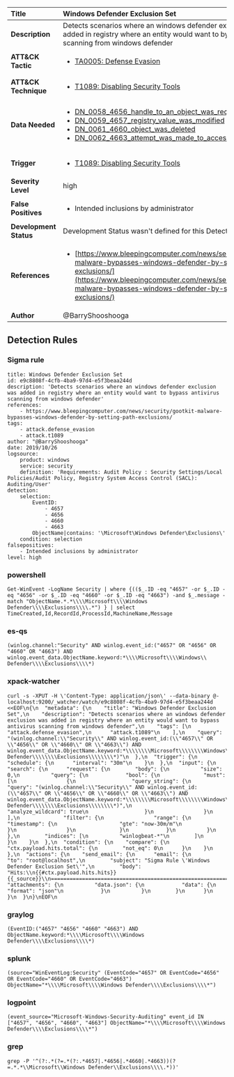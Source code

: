 | Title                    | Windows Defender Exclusion Set       |
|:-------------------------|:------------------|
| **Description**          | Detects scenarios where an windows defender exclusion was added in registry where an entity would want to bypass antivirus scanning from windows defender |
| **ATT&amp;CK Tactic**    |  <ul><li>[TA0005: Defense Evasion](https://attack.mitre.org/tactics/TA0005)</li></ul>  |
| **ATT&amp;CK Technique** | <ul><li>[T1089: Disabling Security Tools](https://attack.mitre.org/techniques/T1089)</li></ul>  |
| **Data Needed**          | <ul><li>[DN_0058_4656_handle_to_an_object_was_requested](../Data_Needed/DN_0058_4656_handle_to_an_object_was_requested.md)</li><li>[DN_0059_4657_registry_value_was_modified](../Data_Needed/DN_0059_4657_registry_value_was_modified.md)</li><li>[DN_0061_4660_object_was_deleted](../Data_Needed/DN_0061_4660_object_was_deleted.md)</li><li>[DN_0062_4663_attempt_was_made_to_access_an_object](../Data_Needed/DN_0062_4663_attempt_was_made_to_access_an_object.md)</li></ul>  |
| **Trigger**              | <ul><li>[T1089: Disabling Security Tools](../Triggers/T1089.md)</li></ul>  |
| **Severity Level**       | high |
| **False Positives**      | <ul><li>Intended inclusions by administrator</li></ul>  |
| **Development Status**   |  Development Status wasn't defined for this Detection Rule yet  |
| **References**           | <ul><li>[https://www.bleepingcomputer.com/news/security/gootkit-malware-bypasses-windows-defender-by-setting-path-exclusions/](https://www.bleepingcomputer.com/news/security/gootkit-malware-bypasses-windows-defender-by-setting-path-exclusions/)</li></ul>  |
| **Author**               | @BarryShooshooga |


## Detection Rules

### Sigma rule

```
title: Windows Defender Exclusion Set
id: e9c8808f-4cfb-4ba9-97d4-e5f3beaa244d
description: 'Detects scenarios where an windows defender exclusion was added in registry where an entity would want to bypass antivirus scanning from windows defender'
references:
    - https://www.bleepingcomputer.com/news/security/gootkit-malware-bypasses-windows-defender-by-setting-path-exclusions/
tags:
    - attack.defense_evasion
    - attack.t1089
author: "@BarryShooshooga"
date: 2019/10/26
logsource:
    product: windows
    service: security
    definition: 'Requirements: Audit Policy : Security Settings/Local Policies/Audit Policy, Registry System Access Control (SACL): Auditing/User'
detection:
    selection:
        EventID: 
            - 4657
            - 4656
            - 4660
            - 4663
        ObjectName|contains: '\Microsoft\Windows Defender\Exclusions\'
    condition: selection
falsepositives: 
    - Intended inclusions by administrator
level: high

```





### powershell
    
```
Get-WinEvent -LogName Security | where {(($_.ID -eq "4657" -or $_.ID -eq "4656" -or $_.ID -eq "4660" -or $_.ID -eq "4663") -and $_.message -match "ObjectName.*.*\\\\Microsoft\\\\Windows Defender\\\\Exclusions\\\\.*") } | select TimeCreated,Id,RecordId,ProcessId,MachineName,Message
```


### es-qs
    
```
(winlog.channel:"Security" AND winlog.event_id:("4657" OR "4656" OR "4660" OR "4663") AND winlog.event_data.ObjectName.keyword:*\\\\Microsoft\\\\Windows\\ Defender\\\\Exclusions\\\\*)
```


### xpack-watcher
    
```
curl -s -XPUT -H \'Content-Type: application/json\' --data-binary @- localhost:9200/_watcher/watch/e9c8808f-4cfb-4ba9-97d4-e5f3beaa244d <<EOF\n{\n  "metadata": {\n    "title": "Windows Defender Exclusion Set",\n    "description": "Detects scenarios where an windows defender exclusion was added in registry where an entity would want to bypass antivirus scanning from windows defender",\n    "tags": [\n      "attack.defense_evasion",\n      "attack.t1089"\n    ],\n    "query": "(winlog.channel:\\"Security\\" AND winlog.event_id:(\\"4657\\" OR \\"4656\\" OR \\"4660\\" OR \\"4663\\") AND winlog.event_data.ObjectName.keyword:*\\\\\\\\Microsoft\\\\\\\\Windows\\\\ Defender\\\\\\\\Exclusions\\\\\\\\*)"\n  },\n  "trigger": {\n    "schedule": {\n      "interval": "30m"\n    }\n  },\n  "input": {\n    "search": {\n      "request": {\n        "body": {\n          "size": 0,\n          "query": {\n            "bool": {\n              "must": [\n                {\n                  "query_string": {\n                    "query": "(winlog.channel:\\"Security\\" AND winlog.event_id:(\\"4657\\" OR \\"4656\\" OR \\"4660\\" OR \\"4663\\") AND winlog.event_data.ObjectName.keyword:*\\\\\\\\Microsoft\\\\\\\\Windows\\\\ Defender\\\\\\\\Exclusions\\\\\\\\*)",\n                    "analyze_wildcard": true\n                  }\n                }\n              ],\n              "filter": {\n                "range": {\n                  "timestamp": {\n                    "gte": "now-30m/m"\n                  }\n                }\n              }\n            }\n          }\n        },\n        "indices": [\n          "winlogbeat-*"\n        ]\n      }\n    }\n  },\n  "condition": {\n    "compare": {\n      "ctx.payload.hits.total": {\n        "not_eq": 0\n      }\n    }\n  },\n  "actions": {\n    "send_email": {\n      "email": {\n        "to": "root@localhost",\n        "subject": "Sigma Rule \'Windows Defender Exclusion Set\'",\n        "body": "Hits:\\n{{#ctx.payload.hits.hits}}{{_source}}\\n================================================================================\\n{{/ctx.payload.hits.hits}}",\n        "attachments": {\n          "data.json": {\n            "data": {\n              "format": "json"\n            }\n          }\n        }\n      }\n    }\n  }\n}\nEOF\n
```


### graylog
    
```
(EventID:("4657" "4656" "4660" "4663") AND ObjectName.keyword:*\\\\Microsoft\\\\Windows Defender\\\\Exclusions\\\\*)
```


### splunk
    
```
(source="WinEventLog:Security" (EventCode="4657" OR EventCode="4656" OR EventCode="4660" OR EventCode="4663") ObjectName="*\\\\Microsoft\\\\Windows Defender\\\\Exclusions\\\\*")
```


### logpoint
    
```
(event_source="Microsoft-Windows-Security-Auditing" event_id IN ["4657", "4656", "4660", "4663"] ObjectName="*\\\\Microsoft\\\\Windows Defender\\\\Exclusions\\\\*")
```


### grep
    
```
grep -P '^(?:.*(?=.*(?:.*4657|.*4656|.*4660|.*4663))(?=.*.*\\Microsoft\\Windows Defender\\Exclusions\\\\.*))'
```



